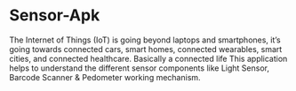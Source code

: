 # Sensor-Apk
The Internet of Things (IoT) is going beyond laptops and smartphones, it’s going towards connected cars, smart homes, connected wearables, smart cities, and connected healthcare. Basically a connected life
This application helps to understand the different sensor components like Light Sensor, Barcode Scanner & Pedometer working mechanism.
